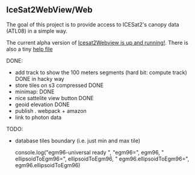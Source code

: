 ## IceSat2WebView/Web ##

The goal of this project is to provide access to ICESat2's canopy data (ATL08) in a simple way.

The current alpha version of <a href="https://icesat2webview.s3.eu-central-1.amazonaws.com/index.html">Icesat2Webview is up and running!</a>. There is also a tiny <a href="https://icesat2webview.s3.eu-central-1.amazonaws.com/site/help.html">help file</a>

DONE:
* add track to show the 100 meters segments (hard bit: compute track) DONE in hacky way
* store tiles on s3 compressed DONE
* minimap: DONE
* nice sattelite view button DONE
* geoid elevation DONE
* publish . webpack + amazon
* link to photon data

TODO:
* database tiles boundary (i.e. just min and max tile)

  console.log("egm96-universal ready ",
                     "egm96=", egm96,
                     " ellipsoidToEgm96=", ellipsoidToEgm96,
                     " egm96.ellipsoidToEgm96=", egm96.ellipsoidToEgm96)